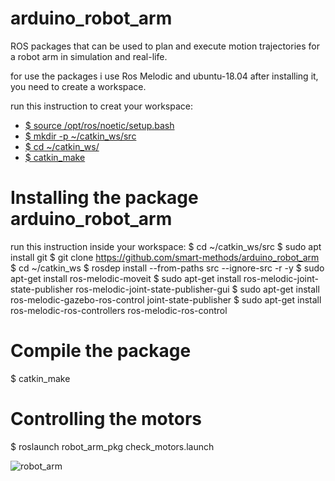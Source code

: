 # arduino_robot_arm
ROS packages that can be used to plan and execute motion trajectories for a robot arm in simulation and real-life.

for use the packages i use Ros Melodic and ubuntu-18.04 after installing it, you need to create a workspace.

run this instruction to creat your  workspace:

- [$ source /opt/ros/noetic/setup.bash]()
- [$ mkdir -p ~/catkin_ws/src]()
- [$ cd ~/catkin_ws/]()
- [$ catkin_make]()


# Installing the package arduino_robot_arm
run this instruction inside your workspace:
	$ cd ~/catkin_ws/src
	$ sudo apt install git
	$ git clone https://github.com/smart-methods/arduino_robot_arm 
	$ cd ~/catkin_ws
	$ rosdep install --from-paths src --ignore-src -r -y
	$ sudo apt-get install ros-melodic-moveit
  $ sudo apt-get install ros-melodic-joint-state-publisher ros-melodic-joint-state-publisher-gui
  $ sudo apt-get install ros-melodic-gazebo-ros-control joint-state-publisher
  $ sudo apt-get install ros-melodic-ros-controllers ros-melodic-ros-control


# Compile the package
  $ catkin_make
  
 
 # Controlling the motors
 $ roslaunch robot_arm_pkg check_motors.launch

 
 ![robot_arm](https://user-images.githubusercontent.com/60845044/123549884-8b1bd500-d773-11eb-94eb-c1751da126c9.png)

 







